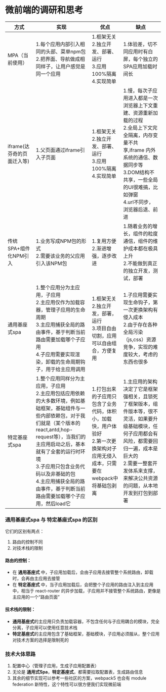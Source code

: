 # 微前端的调研和思考

|方式|实现|优点|缺点|
|-|-|-|-|
|MPA（当前使用）|1.每个应用内部引入相同的头部、菜单npm包<br>2.把界面、导航做成相同样子，让用户感觉是同一个应用|1.框架无关<br>2.独立开发、部署、运行<br>3.应用100%隔离<br>4.实现简单|1.体验差，切不同应用时有白屏，每个独立的SPA应用加载时间长|
|iframe(达芬奇的页面迁入等)|1.父页面通过iframe引入子页面|1.框架无关<br>2.独立开发、部署、运行<br>3.应用100%隔离<br>4.实现简单|1.慢，每次子应用进入都是一次浏览器上下文重建、资源重新加载的过程<br>2.全局上下文完全隔离，内存变量不共享,iframe 内外系统的通信、数据同步等<br>3.DOM结构不共享，一些全局的UI很难搞，比如弹窗<br>4.url不同步，浏览器后退、前进|
|传统SPA+组件化NPM引入|1.业务写成NPM包的形式<br>2.需要该业务的父应用引入该NPM包|1.复用方便<br>2.渐进增强，逐步改进<br>|1.随着业务的增长，组件的粒度通信，组件的维护成本都在极具上升<br>2.不能做到真正的独立开发，测试，部署|
|通用基座式spa|1.整个应用分为主应用，子应用<br>2.主应用仅作为加载容器，管理子应用的生命周期<br>3.主应用捕获全局的路由事件，基于判断当前路由需要加载哪个子应用<br>4.子应用需要实现渲染，卸载的生命周期钩子，用于给主应用调用|1.框架无关<br>2.独立开发，部署，运行<br>3.项目自由切割，应用可以自由组合，方便复用|1.子应用需要实现生命钩子，第一次更换架构有侵入成本<br>2.由于存在各种全局污染（js,css）资源竞争，实现的难度较大，考虑的东西也很多|
|特定基座式spa|1.整个应用同样分为主应用，子应用<br>2.主应用包括应用依赖的大多数环境，例如基础框架，基础组件与一些内部依赖包，对于我们就是（某个版本的react,antd,hop-request等），当我们的主应用启动之后，基本就有了全套的运行时环境<br>3.子应用只包含业务代码以及非基础的包<br>4.主应用捕获全局的路由事件，基于判断当前路由需要加载哪个子应用，然后load它|1.打包出来的子应用只包含了业务代码，体积小，加载快，用户体验好<br>2.第一次更换架构对子应用无侵入成本，只需要在webpack中将基础包剥离|1.主应用的架构决定了它是框架强相关，且锁死了框架版本，组件版本等，很不灵活，如果要升级基础模块，任何子应用都会有风险，都需要回归一遍，成本是巨大的<br>2.需要一整套开发体系来支撑，来解决公共资源的问题，从本地开发到打包到部署|

### 通用基座式spa 与 特定基座式spa 的区别
它们的区别有两点：
1. 路由的控制不同
2. 对技术栈的限制

#### 路由的控制：
- 在 **通用基座式** 中，子应用加载后，会由子应用去接管整个系统路由，卸载时，会再由主应用去接管
- 在 **特定基座式** 中，当子应用加载后，会把整个子应用的路由注入到主应用中，相当于 react-router 的异步加载，子应用并不接管整个系统路由，更像是主应用的一个“路由页面”

#### 技术栈的限制：
- **通用基座式**的主应用只负责加载容器，不包含任何与子应用耦合的模块，完全分离，子应用可以使用任意技术栈
- **特定基座式**的主应用包含了基础框架，基础模块，子应用必须服从，整个应用对技术方案的选择是限制死的

### 技术大体思路
1. 配置中心（管理子应用，生成子应用配置表）
2. 无论是 **通用式Spa**，**特定基座式**，都需要拉取配置表，生成路由信息
3. 其余的细节实现可以参考一些社区的方案，webpack5 也会有 module federation 新特性，这个特性可以很方便我们实现微前端





